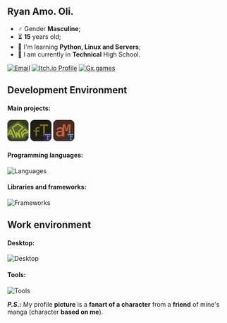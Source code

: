 ## Ryan Amo. Oli.
- ♂️ Gender **Masculine**;
- ⏳ **15** years old;
- 🌱 I'm learning **Python, Linux and Servers**;
- 🏫 I am currently in **Technical** High School.

[![Email](https://img.shields.io/badge/Contact_Email-blue?style=for-the-badge&logo=maildotcom&logoColor=white)](mailto:ryanamorimcontato@email.com)
[![Itch.io Profile](https://img.shields.io/badge/Itch.io-Profile-fa5c5c?style=for-the-badge&logo=itch.io&logoColor=white)](https://moon2501.itch.io/)
[![Gx.games](https://img.shields.io/badge/Gx.games-EonTailor-fb8b6b?style=for-the-badge&logo=opera&logoColor=white)](https://gx.games/studios/458ae6ee-8c67-4584-a7b0-c0be620b83f3/)
## Development Environment
#### Main projects:
[![AssistRpg](images/assistrpg.png)](https://github.com/moon2501ry/assistant-rpg)
[![FastText](images/fasttext.png)](https://github.com/moon2501ry/fast-text)
[![AutoMsg](images/automsg.png)](https://github.com/moon2501ry/msgs-bot-zap)
#### Programming languages:
![Languages](https://go-skill-icons.vercel.app/api/icons?i=py,js,html,cpp)
#### Libraries and frameworks:
![Frameworks](https://go-skill-icons.vercel.app/api/icons?i=fastapi,pygame,selenium)
## Work environment
#### Desktop:
![Desktop](https://go-skill-icons.vercel.app/api/icons?i=linux,bash,debian,ubuntu,kde)
#### Tools:
![Tools](https://go-skill-icons.vercel.app/api/icons?i=vscode,git,githubcopilot,itchio,github,gamemakerstudio)

***P.S.:*** My profile **picture** is a **fanart of a character** from a **friend** of mine's manga (character **based on me**).
